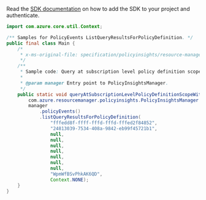 Read the [SDK documentation](https://github.com/Azure/azure-sdk-for-java/blob/azure-resourcemanager-policyinsights_1.0.0-beta.2/sdk/policyinsights/azure-resourcemanager-policyinsights/README.md) on how to add the SDK to your project and authenticate.

```java
import com.azure.core.util.Context;

/** Samples for PolicyEvents ListQueryResultsForPolicyDefinition. */
public final class Main {
    /*
     * x-ms-original-file: specification/policyinsights/resource-manager/Microsoft.PolicyInsights/stable/2019-10-01/examples/PolicyEvents_QuerySubscriptionLevelPolicyDefinitionScopeNextLink.json
     */
    /**
     * Sample code: Query at subscription level policy definition scope with next link.
     *
     * @param manager Entry point to PolicyInsightsManager.
     */
    public static void queryAtSubscriptionLevelPolicyDefinitionScopeWithNextLink(
        com.azure.resourcemanager.policyinsights.PolicyInsightsManager manager) {
        manager
            .policyEvents()
            .listQueryResultsForPolicyDefinition(
                "fffedd8f-ffff-fffd-fffd-fffed2f84852",
                "24813039-7534-408a-9842-eb99f45721b1",
                null,
                null,
                null,
                null,
                null,
                null,
                null,
                "WpmWfBSvPhkAK6QD",
                Context.NONE);
    }
}
```
